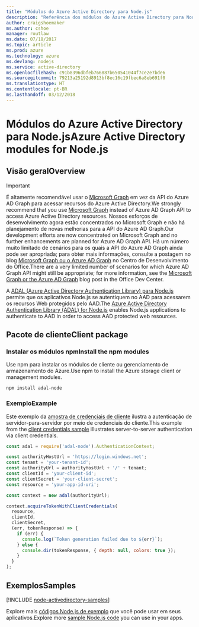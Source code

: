 ```yaml
---
title: "Módulos do Azure Active Directory para Node.js"
description: "Referência dos módulos do Azure Active Directory para Node.js"
author: craigshoemaker
ms.author: cshoe
manager: routlaw
ms.date: 07/18/2017
ms.topic: article
ms.prod: azure
ms.technology: azure
ms.devlang: nodejs
ms.service: active-directory
ms.openlocfilehash: c91b8396dbfeb766887b650541044f7ce2e7bde6
ms.sourcegitcommit: 79213a25192d8913bf8ec16c19fbec6a8eb691f0
ms.translationtype: HT
ms.contentlocale: pt-BR
ms.lasthandoff: 03/12/2018
---
```

# <a name="azure-active-directory-modules-for-nodejs"></a><span data-ttu-id="cdaca-103">Módulos do Azure Active Directory para Node.js</span><span class="sxs-lookup"><span data-stu-id="cdaca-103">Azure Active Directory modules for Node.js</span></span>

## <a name="overview"></a><span data-ttu-id="cdaca-104">Visão geral</span><span class="sxs-lookup"><span data-stu-id="cdaca-104">Overview</span></span>

> [!IMPORTANT]
> <span data-ttu-id="cdaca-105">É altamente recomendável usar o [Microsoft Graph](https://graph.microsoft.io/) em vez da API do Azure AD Graph para acessar recursos do Azure Active Directory.</span><span class="sxs-lookup"><span data-stu-id="cdaca-105">We strongly recommend that you use [Microsoft Graph](https://graph.microsoft.io/) instead of Azure AD Graph API to access Azure Active Directory resources.</span></span> <span data-ttu-id="cdaca-106">Nossos esforços de desenvolvimento agora estão concentrados no Microsoft Graph e não há planejamento de novas melhorias para a API do Azure AD Graph.</span><span class="sxs-lookup"><span data-stu-id="cdaca-106">Our development efforts are now concentrated on Microsoft Graph and no further enhancements are planned for Azure AD Graph API.</span></span> <span data-ttu-id="cdaca-107">Há um número muito limitado de cenários para os quais a API do Azure AD Graph ainda pode ser apropriada; para obter mais informações, consulte a postagem no blog [Microsoft Graph ou o Azure AD Graph](https://dev.office.com/blogs/microsoft-graph-or-azure-ad-graph) no Centro de Desenvolvimento do Office.</span><span class="sxs-lookup"><span data-stu-id="cdaca-107">There are a very limited number of scenarios for which Azure AD Graph API might still be appropriate; for more information, see the [Microsoft Graph or the Azure AD Graph](https://dev.office.com/blogs/microsoft-graph-or-azure-ad-graph) blog post in the Office Dev Center.</span></span>

<span data-ttu-id="cdaca-108">A [ADAL (Azure Active Directory Authentication Library) para Node.js](https://www.npmjs.com/package/adal-node) permite que os aplicativos Node.js se autentiquem no AAD para acessarem os recursos Web protegidos pelo AAD.</span><span class="sxs-lookup"><span data-stu-id="cdaca-108">The [Azure Active Directory Authentication Library (ADAL) for Node.js](https://www.npmjs.com/package/adal-node) enables Node.js applications to authenticate to AAD in order to access AAD protected web resources.</span></span>

## <a name="client-package"></a><span data-ttu-id="cdaca-109">Pacote de cliente</span><span class="sxs-lookup"><span data-stu-id="cdaca-109">Client package</span></span>

### <a name="install-the-npm-modules"></a><span data-ttu-id="cdaca-110">Instalar os módulos npm</span><span class="sxs-lookup"><span data-stu-id="cdaca-110">Install the npm modules</span></span>

<span data-ttu-id="cdaca-111">Use npm para instalar os módulos de cliente ou gerenciamento de armazenamento do Azure.</span><span class="sxs-lookup"><span data-stu-id="cdaca-111">Use npm to install the Azure storage client or management modules.</span></span>

```bash
npm install adal-node
```   

### <a name="example"></a><span data-ttu-id="cdaca-112">Exemplo</span><span class="sxs-lookup"><span data-stu-id="cdaca-112">Example</span></span>

<span data-ttu-id="cdaca-113">Este exemplo da [amostra de credenciais de cliente](https://github.com/MSOpenTech/azure-activedirectory-library-for-nodejs/blob/master/sample/client-credentials-sample.js) ilustra a autenticação de servidor-para-servidor por meio de credenciais do cliente.</span><span class="sxs-lookup"><span data-stu-id="cdaca-113">This example from the [client credentials sample](https://github.com/MSOpenTech/azure-activedirectory-library-for-nodejs/blob/master/sample/client-credentials-sample.js) illustrates server-to-server authentication via client credentials.</span></span>

```javascript
const adal = require('adal-node').AuthenticationContext;

const authorityHostUrl = 'https://login.windows.net';
const tenant = 'your-tenant-id';
const authorityUrl = authorityHostUrl + '/' + tenant;
const clientId = 'your-client-id';
const clientSecret = 'your-client-secret';
const resource = 'your-app-id-uri';

const context = new adal(authorityUrl);

context.acquireTokenWithClientCredentials(
  resource,
  clientId,
  clientSecret,
  (err, tokenResponse) => {
    if (err) {
      console.log(`Token generation failed due to ${err}`);
    } else {
      console.dir(tokenResponse, { depth: null, colors: true });
    }
  }
);
```

## <a name="samples"></a><span data-ttu-id="cdaca-114">Exemplos</span><span class="sxs-lookup"><span data-stu-id="cdaca-114">Samples</span></span>

[!INCLUDE [node-activedirectory-samples](../docs-ref-conceptual/includes/activedirectory-samples.md)]

<span data-ttu-id="cdaca-115">Explore mais [códigos Node.js de exemplo](https://azure.microsoft.com/resources/samples/?platform=nodejs) que você pode usar em seus aplicativos.</span><span class="sxs-lookup"><span data-stu-id="cdaca-115">Explore more [sample Node.js code](https://azure.microsoft.com/resources/samples/?platform=nodejs) you can use in your apps.</span></span>
